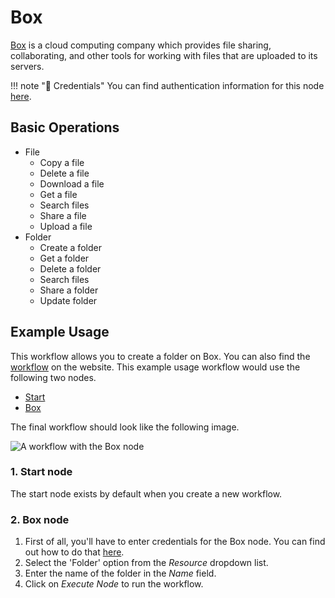 # Box

[Box](https://www.box.com/) is a cloud computing company which provides file sharing, collaborating, and other tools for working with files that are uploaded to its servers.

!!! note "🔑 Credentials"
    You can find authentication information for this node [here](/workflow/integrations/credentials/box/).


## Basic Operations

* File
    * Copy a file
    * Delete a file
    * Download a file
    * Get a file
    * Search files
    * Share a file
    * Upload a file
* Folder
    * Create a folder
    * Get a folder
    * Delete a folder
    * Search files
    * Share a folder
    * Update folder

## Example Usage

This workflow allows you to create a folder on Box. You can also find the [workflow](https://n8n.io/workflows/559) on the website. This example usage workflow would use the following two nodes.
- [Start](/workflow/integrations/core-nodes/workflow-nodes-base.start/)
- [Box]()

The final workflow should look like the following image.

![A workflow with the Box node](/_images/integrations/nodes/box/workflow.png)

### 1. Start node

The start node exists by default when you create a new workflow.

### 2. Box node

1. First of all, you'll have to enter credentials for the Box node. You can find out how to do that [here](/workflow/integrations/credentials/box/).
2. Select the 'Folder' option from the *Resource* dropdown list.
3. Enter the name of the folder in the *Name* field.
4. Click on *Execute Node* to run the workflow.
